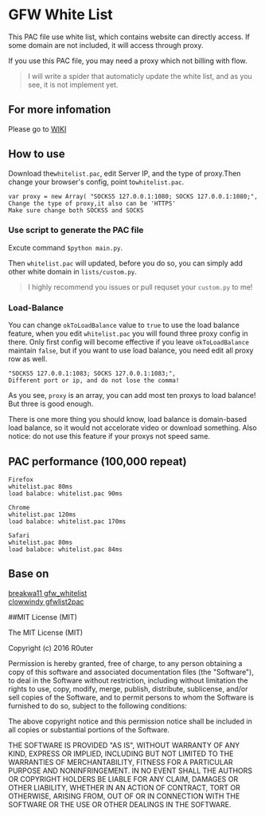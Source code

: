 # GFW White List 

This PAC file use white list, which contains website can directly access. If some domain are not included, it will access through proxy.

If you use this PAC file, you may need a proxy which not billing with flow. 

>I will write a spider that automaticly update the white list, and as you see, it is not implement yet.

For more infomation
-------
Please go to [WIKI](https://github.com/R0uter/gfw_whitelist/wiki)

## How to use 

Download the`whitelist.pac`, edit Server IP, and the type of proxy.Then change your browser's config, point to`whitelist.pac`.

	var proxy = new Array( "SOCKS5 127.0.0.1:1080; SOCKS 127.0.0.1:1080;",
	Change the type of proxy,it also can be 'HTTPS'
    Make sure change both SOCKS5 and SOCKS


### Use script to generate the PAC file

Excute command `$python main.py`.

Then `whitelist.pac` will updated, before you do so, you can simply add other white domain in `lists/custom.py`. 

>I highly recommend you issues or pull requset your `custom.py` to me!


### Load-Balance

You can change `okToLoadBalance` value to `true` to use the load balance feature, when you edit `whitelist.pac` you will found three proxy config in there. Only first config will become effective if you leave `okToLoadBalance` maintain `false`, but if you want to use load balance, you need edit all proxy row as well.

    "SOCKS5 127.0.0.1:1083; SOCKS 127.0.0.1:1083;",
    Different port or ip, and do not lose the comma!
    

As you see, `proxy` is an array, you can add most ten proxys to load balance! But three is good enough.

There is one more thing you should know, load balance is domain-based load balance, so it would not accelorate video or download something. Also notice: do not use this feature if your proxys not speed same.


PAC performance (100,000 repeat)
----------------
    Firefox  
    whitelist.pac 80ms 
    load balabce: whitelist.pac 90ms

    Chrome  
    whitelist.pac 120ms
    load balabce: whitelist.pac 170ms

    Safari  
    whitelist.pac 80ms  
    load balabce: whitelist.pac 84ms  

Base on 
------------
[breakwa11 gfw_whitelist](https://github.com/breakwa11/gfw_whitelist)  
[clowwindy gfwlist2pac](https://github.com/clowwindy/gfwlist2pac)  

##MIT License (MIT)

The MIT License (MIT)

Copyright (c) 2016 R0uter

Permission is hereby granted, free of charge, to any person obtaining a copy
of this software and associated documentation files (the "Software"), to deal
in the Software without restriction, including without limitation the rights
to use, copy, modify, merge, publish, distribute, sublicense, and/or sell
copies of the Software, and to permit persons to whom the Software is
furnished to do so, subject to the following conditions:

The above copyright notice and this permission notice shall be included in all
copies or substantial portions of the Software.

THE SOFTWARE IS PROVIDED "AS IS", WITHOUT WARRANTY OF ANY KIND, EXPRESS OR
IMPLIED, INCLUDING BUT NOT LIMITED TO THE WARRANTIES OF MERCHANTABILITY,
FITNESS FOR A PARTICULAR PURPOSE AND NONINFRINGEMENT. IN NO EVENT SHALL THE
AUTHORS OR COPYRIGHT HOLDERS BE LIABLE FOR ANY CLAIM, DAMAGES OR OTHER
LIABILITY, WHETHER IN AN ACTION OF CONTRACT, TORT OR OTHERWISE, ARISING FROM,
OUT OF OR IN CONNECTION WITH THE SOFTWARE OR THE USE OR OTHER DEALINGS IN THE
SOFTWARE.
